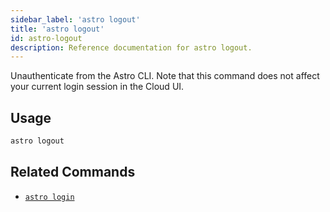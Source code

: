 ```yaml
---
sidebar_label: 'astro logout'
title: 'astro logout'
id: astro-logout
description: Reference documentation for astro logout.
---
```


Unauthenticate from the Astro CLI. Note that this command does not affect your current login session in the Cloud UI.

## Usage

```sh
astro logout
```

## Related Commands

- [`astro login`](cli/astro-login.md)

